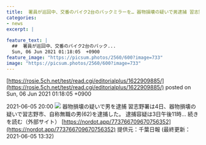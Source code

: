 ```yaml
---
title:  署員が巡回中、交番のバイク2台のバックミラーを… 器物損壊の疑いで男逮捕 習志野署  
categories:
- news
excerpt: |
  
feature_text: |
  ##  署員が巡回中、交番のバイク2台のバック...
  Sun, 06 Jun 2021 01:18:05  +0900
feature_image: "https://picsum.photos/2560/600?image=733"
image: "https://picsum.photos/2560/600?image=733"
---
```


[https://rosie.5ch.net/test/read.cgi/editorialplus/1622909885/](https://rosie.5ch.net/test/read.cgi/editorialplus/1622909885/)
posted on Sun, 06 Jun 2021 01:18:05  +0900

<!--more-->

2021-06-05 20:00 ![](https://contents.oricon.co.jp/upimg/article/3/1537/1537359/detail/img400/66f293b123881f73ba2e647f80a92b8cab80922fd05c81c47de19fc166964f35.jpg) 器物損壊の疑いで男を逮捕 習志野署は4日、器物損壊の疑いで習志野市、自称無職の男(62)を逮捕した。 逮捕容疑は3日午後11時... 続きを読む（外部サイト） [https://nordot.app/773766709670756352](https://nordot.app/773766709670756352) 提供元：千葉日報 (最終更新：2021-06-05 13:32)
